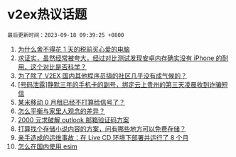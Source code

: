 # v2ex热议话题

`最后更新时间：2023-09-18 09:39:25 +0800`

1. [为什么舍不得花 1 天的税前买心爱的电脑](https://www.v2ex.com/t/974547)
1. [求证实，虽然经常被夸大，经过对比测试发现安卓内存确实没有 iPhone 的耐用，这个对比是否科学？](https://www.v2ex.com/t/974608)
1. [为了除了 V2EX 国内其他程序员搞的社区几乎没有成气候的？](https://www.v2ex.com/t/974675)
1. [[号码泄露]静默三年的手机卡的副号，绑定云上贵州的第三天凌晨收到诈骗短信](https://www.v2ex.com/t/974527)
1. [某米移动 0 月租已经不打算给信号了？](https://www.v2ex.com/t/974528)
1. [怎么平衡与家里人观念的差异？](https://www.v2ex.com/t/974626)
1. [2000 元求破解 outlook 邮箱验证码方案](https://www.v2ex.com/t/974630)
1. [打算找个存储小说内容的方案，问有哪些地方可以免费存储？](https://www.v2ex.com/t/974609)
1. [亲手造成的运维事故：在 Live CD 环境下部署并运行了 8 个月](https://www.v2ex.com/t/974678)
1. [怎么在国内使用 esim](https://www.v2ex.com/t/974554)

